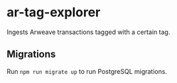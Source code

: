 # ar-tag-explorer

Ingests Arweave transactions tagged with a certain tag.

## Migrations

Run `npm run migrate up` to run PostgreSQL migrations.